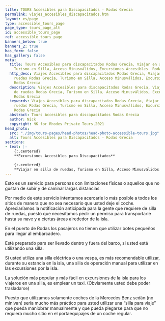 ```yaml
---
title: TOURS Accesibles para Discapacitados - Rodas Grecia
permalink: viajes_accesibles_discapacitados.htm
layout: es/page
type: accessible_tours_page
page_type: tours_page_alt
id: accessible_tours_page
ref: accessible_tours_page
banners_below: true
banners_2: true
has_form: false
has_gallery: false
meta:
  title: Tours Accesibles para discapacitados Rodas Grecia, Viajar en silla de ruedas,
    Turismo en Silla, Acceso Minusválidos, Excursiones Accesibles  Rodas Grecia
  http_desc: Viajes Accesibles para discapacitados Rodas Grecia, Viajar en silla de
    ruedas Rodas Grecia, Turismo en Silla, Acceso Minusválidos, Excursiones Accesibles
    Rodas Grecia
  description: Viajes Accesibles para discapacitados Rodas Grecia, Viajar en silla
    de ruedas Rodas Grecia, Turismo en Silla, Acceso Minusválidos, Excursiones Accesibles
    Rodas Grecia
  keywords: Viajes Accesibles para discapacitados Rodas Grecia, Viajar en silla de
    ruedas Rodas Grecia, Turismo en Silla, Acceso Minusválidos, Excursiones Accesibles
    Rodas Grecia
  abstract: Tours Accesibles para discapacitados Rodas Grecia
  author: Nick
  copyright: NK for Rhodes Private Tours,2021
head_photo:
  src: "./img/tours-pages/head-photos/head-photo-accessible-tours.jpg"
  alt: Tours Accesibles para Discapacitados - Rodas Grecia
sections:
- text: |-
    {:.centered}
    **Excursiones Accesibles para Discapacitados**

    {:.centered}
    **Viajar en silla de ruedas, Turismo en Silla, Acceso Minusválidos.**
---
```


Esto es un servicio para personas con limitaciones físicas o aquellos que no gustan de subir y de caminar largas distancias.

Por medio de este servicio intentamos acercarle lo más posible a todos los sitios de manera que no sea necesario que usted deje el coche. Apreciaríamos la notificación anticipada para la gente que requiere de silla de ruedas, puesto que necesitamos pedir un permiso para transportarle hasta su nave y a ciertas áreas alrededor de la isla.

En el puerto de Rodas los pasajeros no tienen que utilizar botes pequeños para llegar al embarcadero.

Esté preparado para ser llevado dentro y fuera del barco, si usted está utilizando una silla.

Si usted utiliza una silla eléctrica o una vespa, es más recomendable utilizar, durante su estancia en la isla, una silla de operación manual para utilizar en las excursiones por la isla.

La solución más popular y más fácil en excursiones de la isla para los viajeros en una silla, es emplear un taxi. (Obviamente usted debe poder trasladarse)

Puesto que utilizamos solamente coches de la Mercedes Benz sedán (no minivan) sería mucho más práctico para usted utilizar una “silla para viaje” que pueda maniobrar manualmente y que pueda plegarse para que no requiera mucho sitio en el portaequipajes de un coche regular.